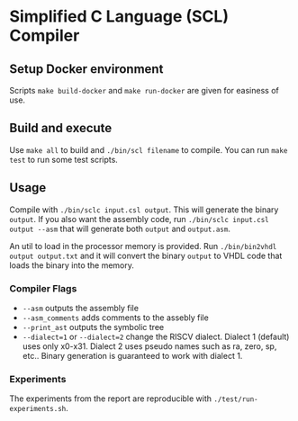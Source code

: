 # Simplified C Language (SCL) Compiler

## Setup Docker environment

Scripts `make build-docker` and `make run-docker` are given for easiness of use.

## Build and execute

Use `make all` to build and `./bin/scl filename` to compile. You can run `make test` to run some test scripts.

## Usage

Compile with `./bin/sclc input.csl output`. This will generate the binary `output`. If you also want the assembly code, run `./bin/sclc input.csl output --asm` that will generate both `output` and `output.asm`.

An util to load in the processor memory is provided. Run `./bin/bin2vhdl output output.txt` and it will convert the binary `output` to VHDL code that loads the binary into the memory.

### Compiler Flags

- `--asm` outputs the assembly file
- `--asm_comments` adds comments to the assebly file
- `--print_ast` outputs the symbolic tree 
- `--dialect=1` or `--dialect=2` change the RISCV dialect. Dialect 1 (default) uses only x0-x31. Dialect 2 uses pseudo names such as ra, zero, sp, etc.. Binary generation is guaranteed to work with dialect 1.

### Experiments

The experiments from the report are reproducible with `./test/run-experiments.sh`.